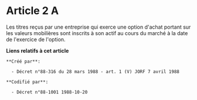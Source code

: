 # Article 2 A

Les titres reçus par une entreprise qui exerce une option d'achat portant sur les valeurs mobilières sont inscrits à son
actif au cours du marché à la date de l'exercice de l'option.

**Liens relatifs à cet article**

	**Créé par**:

	  - Décret n°88-316 du 28 mars 1988 - art. 1 (V) JORF 7 avril 1988

	**Codifié par**:

	  - Décret n°88-1001 1988-10-20
